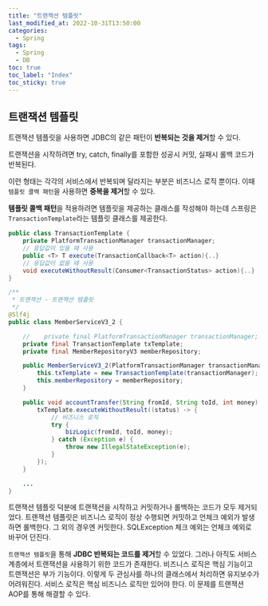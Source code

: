 ```yaml
---
title: "트랜잭션 템플릿"
last_modified_at: 2022-10-31T13:50:00
categories:
  - Spring
tags:
  - Spring
  - DB
toc: true
toc_label: "Index"
toc_sticky: true
---
```


## 트랜잭션 템플릿

트랜잭션 템플릿을 사용하면 JDBC의 같은 패턴이 **반복되는 것을 제거**할 수 있다.

트랜잭션을 시작하려면 try, catch, finally를 포함한 성공시 커밋, 실패시 롤백 코드가 반복된다.

이런 형태는 각각의 서비스에서 반복되며 달라지는 부분은 비즈니스 로직 뿐이다. 이때 `템플릿 콜백 패턴`을 사용하면 **중복을 제거**할 수 있다.

**템플릿 콜백 패턴**을 적용하려면 템플릿을 제공하는 클래스를 작성해야 하는데 스프링은 `TransactionTemplate`라는 템플릿 클래스를 제공한다.

```java
public class TransactionTemplate {
    private PlatformTransactionManager transactionManager;
    // 응답값이 있을 때 사용
    public <T> T execute(TransactionCallback<T> action){..}
    // 응답값이 없을 때 사용
    void executeWithoutResult(Consumer<TransactionStatus> action){..}
}
```

```java
/**
 * 트랜잭션 - 트랜잭션 템플릿
 */
@Slf4j
public class MemberServiceV3_2 {

    //    private final PlatformTransactionManager transactionManager;
    private final TransactionTemplate txTemplate;
    private final MemberRepositoryV3 memberRepository;

    public MemberServiceV3_2(PlatformTransactionManager transactionManager, MemberRepositoryV3 memberRepository) {
        this.txTemplate = new TransactionTemplate(transactionManager);
        this.memberRepository = memberRepository;
    }

    public void accountTransfer(String fromId, String toId, int money) {
        txTemplate.executeWithoutResult((status) -> {
            // 비즈니스 로직
            try {
                bizLogic(fromId, toId, money);
            } catch (Exception e) {
                throw new IllegalStateException(e);
            }
        });
    }

    ...
}
```

트랜잭션 템플릿 덕분에 트랜잭션을 시작하고 커밋하거나 롤백하는 코드가 모두 제거되었다. 트랜잭션 템플릿은 비즈니스 로직이 정상 수행되면 커밋하고 언체크 예외가 발생하면 롤백한다. 그 외의 경우엔 커밋한다. SQLException 체크 예외는 언체크 예외로 바꾸어 던진다.

`트랜잭션 템플릿`을 통해 **JDBC 반복되는 코드를 제거**할 수 있었다. 그러나 아직도 서비스 계층에서 트랜잭션을 사용하기 위한 코드가 존재한다. 비즈니스 로직은 핵심 기능이고 트랜잭션은 부가 기능이다. 이렇게 두 관심사를 하나의 클래스에서 처리하면 유지보수가 어려워진다. 서비스 로직은 핵심 비즈니스 로직만 있어야 한다. 이 문제를 트랜잭션 AOP를 통해 해결할 수 있다.